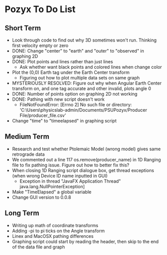 # Pozyx To Do List

## Short Term
- Look through code to find out why 3D sometimes won't run. Thinking first velocity empty or zero
- DONE: Change "center" to "earth" and "outer" to "observed" in graphing 2D
- DONE: Plot points and lines rather than just lines
  - Ask whether want black points and colored lines when change color
- Plot the (0,0) Earth tag under the Earth Center transform
  - Figuring out how to plot multiple data sets on same graph
- MYSTERIOUSLY RESOLVED: Figure out why when Angular Earth Center transform on, and one tag accurate and other invalid, plots angle 0
- DONE: Number of points option on graphing 2D not working
- DONE: Pathing with new script doesn't work
  - FileNotFoundError: [Errno 2] No such file or directory: 'C:\\Users\\physicslab-admin/Documents/PSUPozyx/Producer File/producer_file.csv'
- Change "time" to "timeelapsed" in graphing script

## Medium Term
- Research and test whether Ptolemaic Model (wrong model) gives same retrograde data
- We commented out a line 117 os.remove(producer_name) in 1D Ranging file to fix pathing issue. Figure out how to better fix this?
- When closing 1D Ranging script dialogue box, get thread exceptions (when wrong Device ID name inputted in GUI)
  - Exception in thread "JavaFX Application Thread" java.lang.NullPointerException]
- Make "TimeElapsed" a global variable
- Change GUI version to 0.0.8

## Long Term
- Writing up math of coordinate transforms
- Adding -pi to pi ticks on the Angle transform
- Linex and MacOSX pathing differences
- Graphing script could start by reading the header, then skip to the end of the data file and graph
